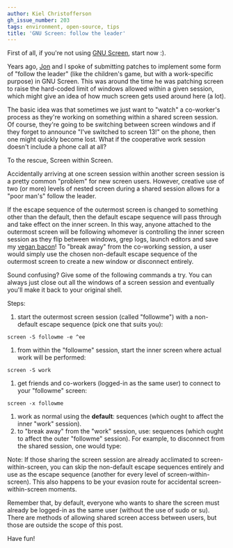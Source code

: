 ```yaml
---
author: Kiel Christofferson
gh_issue_number: 203
tags: environment, open-source, tips
title: 'GNU Screen: follow the leader'
---
```


First of all, if you're not using [GNU Screen](http://www.gnu.org/software/screen/), start now :).

Years ago, [Jon](/team/jon_jensen) and I spoke of submitting patches to implement some form of "follow the leader" (like the children's game, but with a work-specific purpose) in GNU Screen. This was around the time he was patching screen to raise the hard-coded limit of windows allowed within a given session, which might give an idea of how much screen gets used around here (a lot).

The basic idea was that sometimes we just want to "watch" a co-worker's process as they're working on something within a shared screen session. Of course, they're going to be switching between screen windows and if they forget to announce "I've switched to screen 13!" on the phone, then one might quickly become lost. What if the cooperative work session doesn't include a phone call at all?

To the rescue, Screen within Screen.

Accidentally arriving at one screen session within another screen session is a pretty common "problem" for new screen users. However, creative use of two (or more) levels of nested screen during a shared session allows for a "poor man's" follow the leader.

If the escape sequence of the outermost screen is changed to something other than the default, then the default escape sequence will pass through and take effect on the inner screen. In this way, anyone attached to the outermost screen will be following whomever is controlling the inner screen session as they flip between windows, grep logs, launch editors and save my [vegan bacon](http://www.lightlife.com/Vegan-Food-Vegetarian-Diet/Smart-Bacon.html)! To "break away" from the co-working session, a user would simply use the chosen non-default escape sequence of the outermost screen to create a new window or disconnect entirely.

Sound confusing? Give some of the following commands a try. You can always just close out all the windows of a screen session and eventually you'll make it back to your original shell.

Steps:

1. start the outermost screen session (called "followme") with a non-default escape sequence (pick one that suits you):
```nohighlight
screen -S followme -e ^ee
```

1. from within the "followme" session, start the inner screen where actual work will be performed:
```nohighlight
screen -S work
```

1. get friends and co-workers (logged-in as the same user) to connect to your "followme" screen:
```nohighlight
screen -x followme
```

1. work as normal using the **default**: <CTRL> <a> sequences (which ought to affect the inner "work" session).
1. to "break away" from the "work" session, use: <CTRL> <e> sequences (which ought to affect the outer "followme" session). For example, to disconnect from the shared session, one would type: <CTRL> <e> <d>

Note: If those sharing the screen session are already acclimated to screen-within-screen, you can skip the non-default escape sequences entirely and use <CTRL> <a> <a> as the escape sequence (another <a> for every level of screen-within-screen). This also happens to be your evasion route for accidental screen-within-screen moments.

Remember that, by default, everyone who wants to share the screen must already be logged-in as the same user (without the use of sudo or su). There are methods of allowing shared screen access between users, but those are outside the scope of this post.

Have fun!
